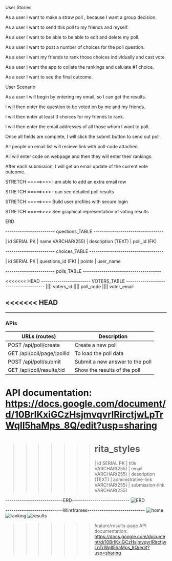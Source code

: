 User Stories

As a user I want to make a straw poll , because I want a group decision.

As a user I want to send this poll to my friends and myself.

As a user I want to be able to be able to edit and delete my poll.

As a user I want to post a number of choices for the poll question.

As a user I want my friends to rank those choices individually and cast vote.

As a user I want the app to collate the rankings and calulate #1 choice.

As a user I want to see the final outcome.

User Scenario

As a user I will begin by entering my email, so I can get the results.

I will then enter the question to be voted on by me and my friends.

I will then enter at least 3 choices for my friends to rank.

I will then enter the email addresses of all those whom I want to poll.

Once all fields are complete, I will click the submit button to send out poll.

All people on email list will recieve link with poll-code attached.

All will enter code on webpage and then they will enter their rankings.

After each submission, I will get an email update of the current vote outcome.

STRETCH =====>>>> I am able to add an extra email row

STRETCH =====>>>> I can see detailed poll results

STRETCH =====>>>> Build user profiles with secure login

STRETCH =====>>>> See graphical representation of voting results

ERD

------------------------ questions_TABLE ----------------------------------

| id SERIAL PK | name VARCHAR(255) | description (TEXT) | poll_id (FK)

------------------------ choices_TABLE ------------------------------------

| id SERIAL PK | questions_id (FK) | points | user_name

------------------------ polls_TABLE --------------------------------------

<<<<<<< HEAD
------------------------ VOTERS_TABLE --------------------------------------
|||| voters_id |||| poll_code |||| voter_email

## <<<<<<< HEAD

------------

### APIs

| URLs (routes)              | Description                     |
| -------------------------- | ------------------------------- |
| POST /api/poll/create      | Create a new poll               |
| GET /api/poll/page/:pollId | To load the poll data           |
| POST /api/poll/submit      | Submit a new answer to the poll |
| GET /api/poll/results/:id  | Show the results of the poll    |

# API documentation: https://docs.google.com/document/d/10BrIKxiGCzHsjmvqvrlRirctjwLpTrWqIl5haMps_8Q/edit?usp=sharing

> > > > > > > # rita_styles
> > > > > > >
> > > > > > > | id SERIAL PK | title VARCHAR(255) | email VARCHAR(255) | description (TEXT) | administrative-link VARCHAR(255) | submission-link VARCHAR(255)

----------------------------ERD----------------------------
![ERD](photos/erd%20.jpg)

----------------------------Wireframes----------------------------
![home](photos/home.jpg)
![ranking](photos/ranking.jpg)
![results](photos/results.jpg)

> > > > > > > feature/results-page
API documentation: https://docs.google.com/document/d/10BrIKxiGCzHsjmvqvrlRirctjwLpTrWqIl5haMps_8Q/edit?usp=sharing
